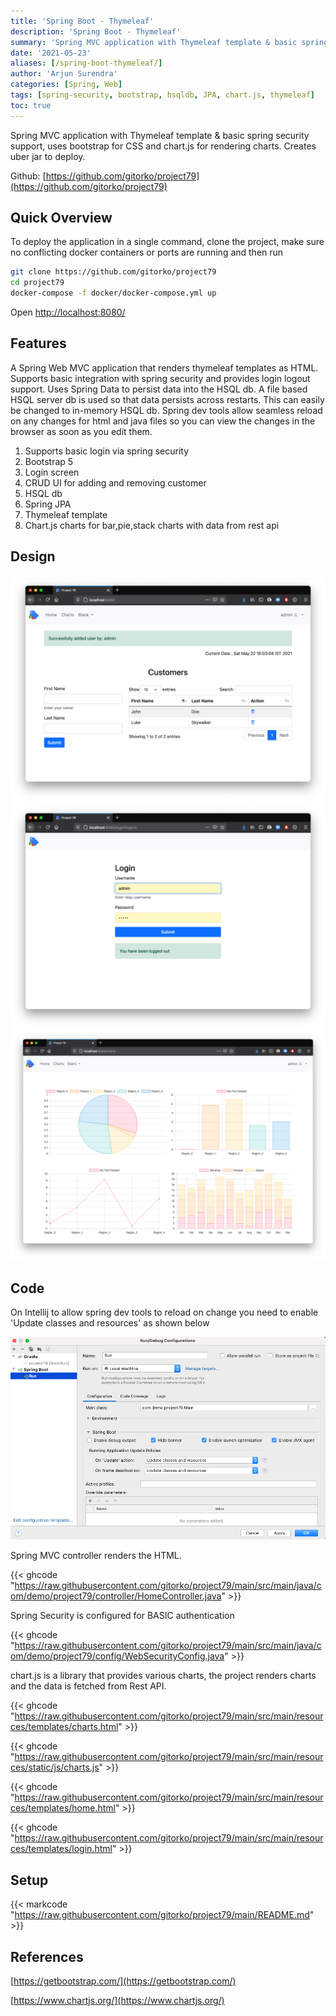 ```yaml
---
title: 'Spring Boot - Thymeleaf'
description: 'Spring Boot - Thymeleaf'
summary: 'Spring MVC application with Thymeleaf template & basic spring security support, uses bootstrap for CSS and chart.js for rendering charts.'
date: '2021-05-23'
aliases: [/spring-boot-thymeleaf/]
author: 'Arjun Surendra'
categories: [Spring, Web]
tags: [spring-security, bootstrap, hsqldb, JPA, chart.js, thymeleaf]
toc: true
---
```


Spring MVC application with Thymeleaf template & basic spring security support, uses bootstrap for CSS and chart.js for rendering charts. 
Creates uber jar to deploy.

Github: [https://github.com/gitorko/project79](https://github.com/gitorko/project79)

## Quick Overview

To deploy the application in a single command, clone the project, make sure no conflicting docker containers or ports are running and then run

```bash
git clone https://github.com/gitorko/project79
cd project79
docker-compose -f docker/docker-compose.yml up 
```

Open [http://localhost:8080/](http://localhost:8080/)

## Features

A Spring Web MVC application that renders thymeleaf templates as HTML. Supports basic integration with spring security and provides login logout support.
Uses Spring Data to persist data into the HSQL db. A file based HSQL server db is used so that data persists across restarts. This can easily be changed to in-memory HSQL db.
Spring dev tools allow seamless reload on any changes for html and java files so you can view the changes in the browser as soon as you edit them.

1. Supports basic login via spring security
2. Bootstrap 5
3. Login screen
4. CRUD UI for adding and removing customer
5. HSQL db
6. Spring JPA
7. Thymeleaf template
8. Chart.js charts for bar,pie,stack charts with data from rest api

## Design

![](img02.png)
![](img03.png)
![](img04.png)

## Code

On Intellij to allow spring dev tools to reload on change you need to enable 'Update classes and resources' as shown below

![](img01.png)

Spring MVC controller renders the HTML.

{{< ghcode "https://raw.githubusercontent.com/gitorko/project79/main/src/main/java/com/demo/project79/controller/HomeController.java" >}}

Spring Security is configured for BASIC authentication

{{< ghcode "https://raw.githubusercontent.com/gitorko/project79/main/src/main/java/com/demo/project79/config/WebSecurityConfig.java" >}}

chart.js is a library that provides various charts, the project renders charts and the data is fetched from Rest API.

{{< ghcode "https://raw.githubusercontent.com/gitorko/project79/main/src/main/resources/templates/charts.html" >}}

{{< ghcode "https://raw.githubusercontent.com/gitorko/project79/main/src/main/resources/static/js/charts.js" >}}

{{< ghcode "https://raw.githubusercontent.com/gitorko/project79/main/src/main/resources/templates/home.html" >}}

{{< ghcode "https://raw.githubusercontent.com/gitorko/project79/main/src/main/resources/templates/login.html" >}}

## Setup

{{< markcode "https://raw.githubusercontent.com/gitorko/project79/main/README.md" >}}

## References

[https://getbootstrap.com/](https://getbootstrap.com/)

[https://www.chartjs.org/](https://www.chartjs.org/)
